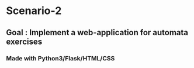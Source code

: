 # Scenario-2
## Goal : Implement a web-application for automata exercises
### Made with Python3/Flask/HTML/CSS
